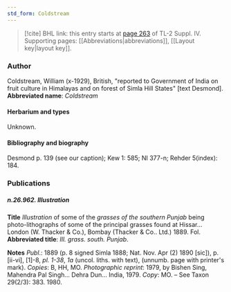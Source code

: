 ```yaml
---
std_form: Coldstream
---
```


> [!cite] BHL link: this entry starts at [page 263](https://www.biodiversitylibrary.org/page/33265940) of TL-2 Suppl. IV.
> Supporting pages: [[Abbreviations|abbreviations]], [[Layout key|layout key]].

### Author

Coldstream, William (x-1929), British, "reported to Government of India on fruit culture in Himalayas and on forest of Simla Hill States" \[text Desmond\]. 
**Abbreviated name**: *Coldstream*

#### Herbarium and types

Unknown.

#### Bibliography and biography

Desmond p. 139 (see our caption); Kew 1: 585; NI 377-n; Rehder 5(index): 184.

### Publications

##### n.26.962. Illustration

**Title**
*Illustration* of some of the *grasses of the southern Punjab* being photo-lithographs of some of the principal grasses found at Hissar... London (W. Thacker & Co.), Bombay (Thacker & Co.. Ltd.) 1889. Fol.
**Abbreviated title**: *Ill. grass. south. Punjab*.

**Notes**
*Publ*.: 1889 (p. 8 signed Simla 1888; Nat. Nov. Apr (2) 1890 \[sic\]), p. \[ii-vi\], \[1\]-8, *pl. 1-38*, *1a* (uncol. liths. with text), (unnumb. page with printer's mark). *Copies*: B, HH, MO.
*Photographic reprint*: 1979, by Bishen Sing, Mahendra Pal Singh... Dehra Dun... India, 1979. *Copy*: MO. – See Taxon 29(2/3): 383. 1980.

